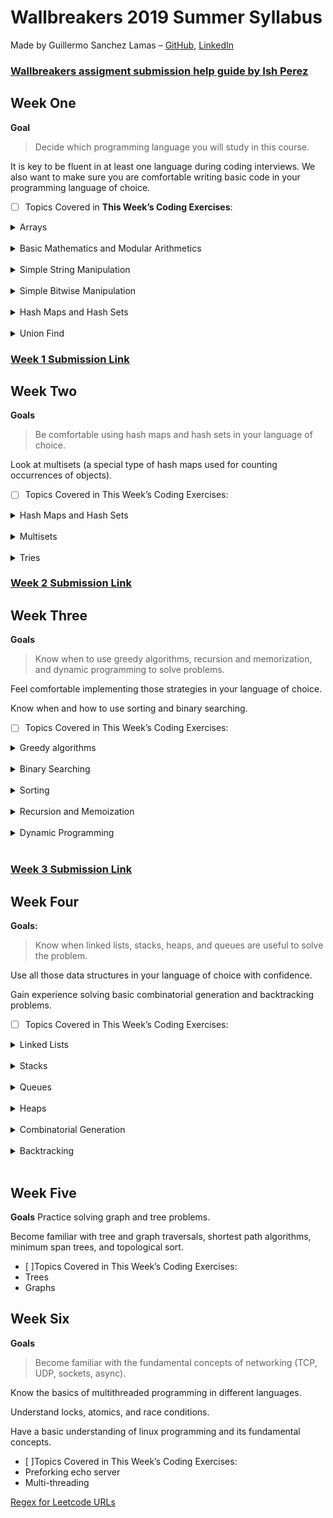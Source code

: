 # Wallbreakers 2019 Summer Syllabus

Made by Guillermo Sanchez Lamas – [GitHub](http://github.com/membriux), [LinkedIn](http://linkedin.com/in/guillermo-s)

<h3><a href="https://docs.google.com/document/d/1clBU6vYIjnBrMDwNJrcUR0yY4bVTQXKBk45s9NBrvNU/edit" target="_blank">Wallbreakers assigment submission help guide by Ish Perez</a> </h3>

## Week One
**Goal** 
>Decide which programming language you will study in this course. 

It is key to be fluent in at least one language during coding interviews. We also want to make sure you are comfortable writing basic code in your programming language of choice.


- [ ] Topics Covered in **This Week’s Coding Exercises**:


<details>
<summary>Arrays</summary>
<a href="https://leetcode.com/problems/sort-array-by-parity">Sort array by parity</a><br>
<a href="https://leetcode.com/problems/transpose-matrix">Transpose Matrix</a><br>
<a href="https://leetcode.com/problems/flipping-an-image">Flipping an image</a><br>
</details>

<br>

<details>
<summary>Basic Mathematics and Modular Arithmetics</summary>
<a href="https://leetcode.com/problems/self-dividing-numbers">Self dividing nums</a><br>
<a href="https://leetcode.com/problems/fizz-buzz">Fizz buzz</a><br>
<a href="https://leetcode.com/problems/plus-one">Plus one</a><br>
<a href="https://leetcode.com/problems/excel-sheet-column-number">Excel sheet column number</a><br>
<a href="https://leetcode.com/problems/power-of-two">Power of two</a><br>
</details>

<br>

<details>
<summary>Simple String Manipulation</summary>
<a href="https://leetcode.com/problems/reverse-string">Reverse String</a><br>
<a href="https://leetcode.com/problems/detect-capital">Detect Capital</a><br>
<a href="https://leetcode.com/problems/reverse-words-in-a-string-iii">Reverse strings in a string iii</a><br>
<a href="https://leetcode.com/problems/valid-palindrome">Valid palindrome</a><br>
<a href="https://leetcode.com/problems/reverse-vowels-of-a-string">Reverse vowels of a string</a><br>
<a href="https://leetcode.com/problems/longest-common-prefix">Longest common-prefix</a><br>
</details>

<br>

<details>
<summary>Simple Bitwise Manipulation</summary>
<a href="https://leetcode.com/problems/number-complement">Number Complement</a><br>
<a href="https://leetcode.com/problems/hamming-distance/">Hamming Distance</a><br>
<a href="https://leetcode.com/problems/binary-gap">Binary Gap</a><br>
<a href="https://leetcode.com/problems/single-number">Single Number</a><br>
</details>

<br>

<details>
<summary>Hash Maps and Hash Sets</summary>
<a href="https://leetcode.com/problems/two-sum/">Two sum</a><br>
<a href="https://leetcode.com/problems/valid-anagram/">Valid anagram</a><br>
</details>

<br>

<details>
<summary>Union Find</summary>
<a href="https://leetcode.com/problems/friend-circles">Friend circles</a><br>
<a href="https://leetcode.com/problems/number-of-islands">Number of islands</a><br>
<a href="https://leetcode.com/problems/surrounded-regions">Surrounded regions</a><br>
</details>


**<h3>[Week 1 Submission Link](https://forms.gle/CvTYMpEFm193U5zr5)</h3>**

## Week Two
**Goals** 
>Be comfortable using hash maps and hash sets in your language of choice. 

Look at multisets (a special type of hash maps used for counting occurrences of objects).


- [ ] Topics Covered in This Week’s Coding Exercises:

<details>
<summary>Hash Maps and Hash Sets</summary>
<a href="https://leetcode.com/problems/jewels-and-stones/"> Jewels and Stones</a><br>
<a href="https://leetcode.com/problems/unique-morse-code-words/">Unique morse code words</a><br>
<a href="https://leetcode.com/problems/happy-number/">Happy number</a><br>
<a href="https://leetcode.com/problems/uncommon-words-from-two-sentences/">Uncommon from two sentences</a><br>
<a href="https://leetcode.com/problems/distribute-candies/">Distribute Candies</a><br>
<a href="https://leetcode.com/problems/groups-of-special-equivalent-strings/"> Groups of special equivalent strings</a><br>
<a href="https://leetcode.com/problems/intersection-of-two-arrays/">Intersection of two arrays</a><br>
<a href="https://leetcode.com/problems/valid-sudoku/">Valid sudoku</a><br>
<a href="https://leetcode.com/problems/isomorphic-strings/">Isomorphic strings</a><br>
<a href="https://leetcode.com/problems/word-pattern/">Word pattern</a><br>
<a href="https://leetcode.com/problems/design-hashmap/">Design hashmap</a><br>
<a href="https://leetcode.com/problems/design-hashset/">Design hashset</a><br>
</details>

<br>

<details>
<summary>Multisets </summary>
<a href="https://leetcode.com/problems/find-all-anagrams-in-a-string/">Final all anagrams in string</a><br>
<a href="https://leetcode.com/problems/first-unique-character-in-a-string/">First unique char in string</a><br>
<a href="https://leetcode.com/problems/subdomain-visit-count/">Subdomain visit count</a><br>
<a href="https://leetcode.com/problems/find-the-difference/">Find the difference</a><br>
<a href="https://leetcode.com/problems/most-common-word/">Most common word</a><br>
<a href="https://leetcode.com/problems/sort-characters-by-frequency/">Sort chars by frequency</a><br>
<a href="https://leetcode.com/problems/set-mismatch/">Set mismatch</a><br>
<a href="https://leetcode.com/problems/number-of-atoms/">Number of atoms</a><br>
</details>

<br>

<details>
<summary>Tries</summary>
<a href="https://leetcode.com/problems/longest-word-in-dictionary">Longest word in dictionary</a><br>
<a href="https://leetcode.com/problems/implement-trie-prefix-tree">Implement trie prefix tree</a><br>
<a href="https://leetcode.com/problems/word-search-ii">Word search ii</a><br>
</details>

**<h3>[Week 2 Submission Link](https://forms.gle/NTdtYQ3qrpU9wZTV9)</h3>**

## Week Three

**Goals**
> Know when to use greedy algorithms, recursion and memorization, and dynamic programming to solve problems. 

Feel comfortable implementing those strategies in your language of choice. 

Know when and how to use sorting and binary searching.


- [ ] Topics Covered in This Week’s Coding Exercises:

<details>
<summary>Greedy algorithms</summary>
<a href="https://leetcode.com/problems/lemonade-change">Lemonade Change</a><br>
<a href="https://leetcode.com/problems/assign-cookies">Assign Cookies</a><br>
<a href="https://leetcode.com/problems/is-subsequence">Is subsequence</a><br>
<a href="https://leetcode.com/problems/minimum-number-of-arrows-to-burst-balloons">Minimum num of arrows to burst balloon</a><br>
<a href="https://leetcode.com/problems/partition-labels">Parition Labels</a><br>
</details>

<br>

<details>
<summary>Binary Searching</summary>
<a href="https://leetcode.com/problems/binary-search">Binary Search</a><br>
<a href="https://leetcode.com/problems/peak-index-in-a-mountain-array">Peak Index in a mountain array</a><br>
</details>
<br>


<details>
<summary>Sorting</summary>
<a href="https://leetcode.com/problems/valid-anagram">Valid Anagram</a><br>
<a href="https://leetcode.com/problems/array-partition-i">Array Partition</a><br>
<a href="https://leetcode.com/problems/merge-intervals">Merge Intervals</a><br>
<a href="https://leetcode.com/problems/find-all-anagrams-in-a-string">Find all anagrams in a string</a><br>
</details>
<br>


<details>
<summary>Recursion and Memoization</summary>
<a href="https://leetcode.com/problems/powx-n">Powx-n</a><br>
<a href="https://leetcode.com/problems/best-time-to-buy-and-sell-stock">Best time to buy and sell stock</a><br>
<a href="https://leetcode.com/problems/edit-distance">Edit Distance</a><br>
<a href="https://leetcode.com/problems/house-robber-ii">House Robber II</a><br>
<a href="https://leetcode.com/problems/regular-expression-matching/">Regular Expression Matching</a><br>
</details>
<br>

<details>
<summary>Dynamic Programming</summary>
<a href="https://leetcode.com/problems/best-time-to-buy-and-sell-stock">Best time to buy</a><br>
<a href="https://leetcode.com/problems/edit-distance">Edit Distance</a><br>
<a href="https://leetcode.com/problems/house-robber-ii">House Robber II</a><br>
<a href="https://leetcode.com/problems/regular-expression-matching/">Regular Expression Matching</a><br>
</details>
<br>

**<h3>[Week 3 Submission Link](https://forms.gle/HMz5uhjwwAs3mmgFA)</h3>**

## Week Four
**Goals:**

> Know when linked lists, stacks, heaps, and queues are useful to solve the problem.

Use all those data structures in your language of choice with confidence. 

Gain experience solving basic combinatorial generation and backtracking problems.


- [ ] Topics Covered in This Week’s Coding Exercises:

<details>
<summary>Linked Lists</summary>
<a href="https://leetcode.com/problems/reverse-linked-list">Reverse linked list</a><br>
<a href="https://leetcode.com/problems/odd-even-linked-list">Odd even linked list</a><br>
<a href="https://leetcode.com/problems/reverse-nodes-in-k-group">Reverse nodes in k group</a><br>
<a href="https://leetcode.com/problems/lru-cache">Lru-cache</a><br>
</details>

<br>

<details>
<summary>Stacks</summary>
<a href="https://leetcode.com/problems/baseball-game">Baseball game</a><br>
<a href="https://leetcode.com/problems/next-greater-element-i">Next greater element i</a><br>
<a href="https://leetcode.com/problems/valid-parentheses">Valid Parenthesis</a><br>
<a href="https://leetcode.com/problems/score-of-parentheses">Score of parentheses</a><br>
</details>

<br>


<details>
<summary>Queues</summary>
<a href="https://leetcode.com/problems/implement-stack-using-queues/">Implement stack using queues</a><br>
<a href="https://leetcode.com/problems/implement-queue-using-stacks/">Implement queue using stack</a><br>
<a href="https://leetcode.com/problems/rotate-array">Rotate array</a><br>
</details>

<br>


<details>
<summary>Heaps</summary>
<a href="https://leetcode.com/problems/top-k-frequent-elements">Top k frequent elems</a><br>
<a href="https://leetcode.com/problems/merge-k-sorted-lists">Merge k sorted lists</a><br>
</details>

<br>


<details>
<summary>Combinatorial Generation</summary>
<a href="https://leetcode.com/problems/subsets">Subsets</a><br>
<a href="https://leetcode.com/problems/permutations">Permutations</a><br>
<a href="https://leetcode.com/problems/combinations">Combinations</a><br>
<a href="https://leetcode.com/problems/generate-parentheses">Generate Parentheses</a><br>
<a href="https://leetcode.com/problems/gray-code">Gray code</a><br>
</details>

<br>


<details>
<summary>Backtracking</summary>
<a href="https://leetcode.com/problems/combination-sum">Combination Sum</a><br>
<a href="https://leetcode.com/problems/partition-equal-subset-sum">Partition of equal subset sum</a><br>
<a href="https://leetcode.com/problems/partition-to-k-equal-sum-subsets">Partition to k equal sum subsets</a><br>
<a href="https://leetcode.com/problems/sudoku-solver">Sudoku solver</a><br>
</details>

<br>



## Week Five
**Goals**
Practice solving graph and tree problems.

Become familiar with tree and graph traversals, shortest path algorithms, minimum span trees, and topological sort.

- [ ]Topics Covered in This Week’s Coding Exercises:
- Trees
- Graphs


## Week Six
**Goals**

>Become familiar with the fundamental concepts of networking (TCP, UDP, sockets, async).

Know the basics of multithreaded programming in different languages.

Understand locks, atomics, and race conditions.

Have a basic understanding of linux programming and its fundamental concepts.


- [ ]Topics Covered in This Week’s Coding Exercises:
- Preforking echo server
- Multi-threading


[Regex for Leetcode URLs](https://regex101.com/r/NMU43r/2/)

